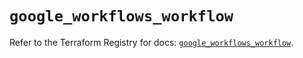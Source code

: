 # `google_workflows_workflow`

Refer to the Terraform Registry for docs: [`google_workflows_workflow`](https://registry.terraform.io/providers/hashicorp/google-beta/6.3.0/docs/resources/google_workflows_workflow).

